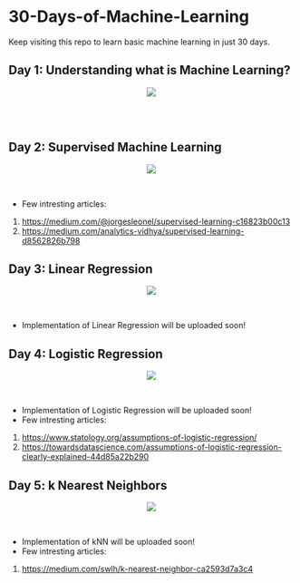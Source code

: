 # 30-Days-of-Machine-Learning
Keep visiting this repo to learn basic machine learning in just 30 days.

## Day 1: Understanding what is Machine Learning?
<p align="center">
  <img src="https://github.com/anishjohnson/30-Days-of-Machine-Learning/blob/1fd09fa08f449acf85a5fa5436395d17d15e4bb4/Content/Day_1.png">
</p><br>
<br>

## Day 2: Supervised Machine Learning
<p align="center">
  <img src="https://github.com/anishjohnson/30-Days-of-Machine-Learning/blob/1f521397ae1fd25e7570ef64df39a1f27546215a/Content/Day_2.png">
</p><br>

* Few intresting articles:
1. https://medium.com/@jorgesleonel/supervised-learning-c16823b00c13
2. https://medium.com/analytics-vidhya/supervised-learning-d8562826b798


## Day 3: Linear Regression
<p align="center">
  <img src="https://github.com/anishjohnson/30-Days-of-Machine-Learning/blob/4e490c0095eb68dd7ca7244dde1a5f9b3353a0b0/Content/Day_3.png">
</p><br>

* Implementation of Linear Regression will be uploaded soon! 


## Day 4: Logistic Regression
<p align="center">
  <img src="https://github.com/anishjohnson/30-Days-of-Machine-Learning/blob/f9ec2969024484201b21eb37073cb956d16c5690/Content/Day_4.png">
</p><br>

* Implementation of Logistic Regression will be uploaded soon! 
* Few intresting articles:
1. https://www.statology.org/assumptions-of-logistic-regression/
2. https://towardsdatascience.com/assumptions-of-logistic-regression-clearly-explained-44d85a22b290


## Day 5: k Nearest Neighbors
<p align="center">
  <img src="https://github.com/anishjohnson/30-Days-of-Machine-Learning/blob/45a80e77c0980e696aa733957b96e2e11009397e/Content/Day_5.png">
</p><br>

* Implementation of kNN will be uploaded soon! 
* Few intresting articles:
1. https://medium.com/swlh/k-nearest-neighbor-ca2593d7a3c4
